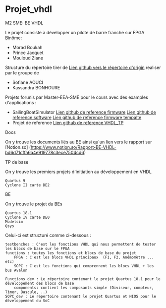 # Projet_vhdl

M2 SME: BE VHDL

Le projet consiste à développer un pilote de barre franche sur FPGA
Binôme:

- Morad Boukah 
- Prince Jacquet
- Mouloud Ziane


Structure du répertoire tirer de [Lien github vers le répertoire d'origin](https://github.com/Touftoufe/BE-VHDL)
realiser par le groupe de

- Sofiane AOUCI
- Kassandra BONHOURE



Projets forunis par Master-EEA-SME pour le cours avec des examples d'applications : 
- SailingBoatSimulator
[Lien github de reference firmware](https://github.com/Master-EEA-SME/SailingBoatSimulatorFW)
[Lien github de reference software](https://github.com/Master-EEA-SME/SailingBoatSimulatorSW)
[Lien github de reference firmware tempalte](https://github.com/Master-EEA-SME/SailingBoatSimulatorTemplateFW)
- Projet de reference 
[Lien github de reference VHDL_TP](https://github.com/Master-EEA-SME/VHDL_TP)

Docs 


On y trouve les documents liés au BE ainsi qu'un lien vers le rapport sur [Notion.so] (https://www.notion.so/Rapport-BE-VHDL-bd6d71cffa6a4e919778c3ece7504cd6)

TP de base

On y trouve les premiers projets d'initiation au développement en VHDL

    Quartus 9
    Cyclone II carte DE2

BE

On y trouve le projet du BEs

    Quartus 18.1
    Cyclone IV carte DE0
    Modelsim
    Qsys

Celui-ci est structuré comme ci-dessous :

    testbenches : C'est les fonctions VHDL qui nous permettent de tester les blocs de base sur le FPGA
    functions : toutes les fonctions et blocs de base du projet
        FPGA : C'est les blocs VHDL principaux  (F1, F2, Anémomètre ... etc)
        SOPC : C'est les fonctions qui comprennent les blocs VHDL + les bus Avalon

    Functions_dev : Le répertoire contenant le projet Quartus 18.1 pour le développement des blocs de base
        components: contient les composants simple (Diviseur, compteur, Timer, Bascule, ..)
    SOPC_dev : Le répertoire contenant le projet Quartus et NIOS pour le développement du SoC
